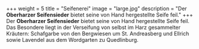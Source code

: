 +++
weight = 5
title = "Seifenerei"
image = "large.jpg"
description = "Der **Oberharzer Seifensieder** bietet seine von Hand hergestellte Seife feil."
+++
Der **Oberharzer Seifensieder** bietet seine von Hand hergestellte Seife feil. Das Besondere liegt in der Verseifung von selbst im Harz gesammelter Kräutern: Schafgarbe von den Bergwiesen um St. Andreasberg und Ellrich sowie Lavendel aus dem Wordgarten zu Quedlinburg.